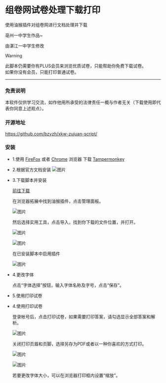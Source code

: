 # 组卷网试卷处理下载打印

使用油猴插件对组卷网进行文档处理并下载

亳州一中学生作品~

由湛江一中学生修改

> [!WARNING]  
> 此脚本仍需要你有PLUS会员来浏览优质试卷，只能帮助你免费下载试卷。<br />
> 如果你没有会员，只能打印普通试卷。

--------
### 免责说明
本软件仅供学习交流，如作他用所承受的法律责任一概与作者无关（下载使用即代表你同意上述观点）。

### 开源地址
https://github.com/bzyzh/xkw-zujuan-script/


### 安装
- 1.使用 [FireFox](https://firefox.com) 或者 [Chrome](https://www.google.com/chrome/) 浏览器 下载 [Tampermonkey](https://www.tampermonkey.net/)
- 2.根据官方文档安装
  ![图片](https://github.com/user-attachments/assets/5ccf3f0e-c451-4d33-972f-cda26a618bc4)
- 3.下载脚本并安装

  [前往下载](https://github.com/bzyzh/xkw-zujuan-script/releases/download/1.0.0/user.js)
  
  在浏览器拓展中找到油猴插件，点击管理面板。
  
  ![图片](https://github.com/user-attachments/assets/0727f2f2-8271-4d86-bc5c-370cf1906e42)

  然后选择实用工具，点击导入，找到你下载的文件位置，并打开。

  ![图片](https://github.com/user-attachments/assets/c9d67e84-c6c3-4afe-af05-09afa692e3ed)

  ![图片](https://github.com/user-attachments/assets/b9efec39-07d4-4797-b860-9c0b9a5e904f)

  在已安装脚本中启用插件

  ![图片](https://github.com/user-attachments/assets/954feba7-3688-4dea-a785-5c1d707614ac)

- 4.更改字体

  点击“字体选择”按钮，输入字体名称及字号，点击“保存”。

- 5.使用打印试卷

- 4.使用打印试卷

  登录帐号后，点击打印试卷，如果需要打印答案，请勾选显示全部答案和解析。

  ![图片](https://github.com/user-attachments/assets/426d4b33-9888-4eff-8f50-bf408594f76f)

  关闭打印页眉和页脚，选择另存为PDF或者以一种你喜欢的方式打印。

  
  ![图片](https://github.com/user-attachments/assets/7d993ba6-86f4-4dc7-9979-321d0924900d)

  ![图片](https://github.com/user-attachments/assets/7e002dfd-8eb7-4dc9-8aa3-8b11b8cbc57a)

  若要更改字体大小，可以在浏览器打印框内设置“缩放”。




  








  

  
    
  





